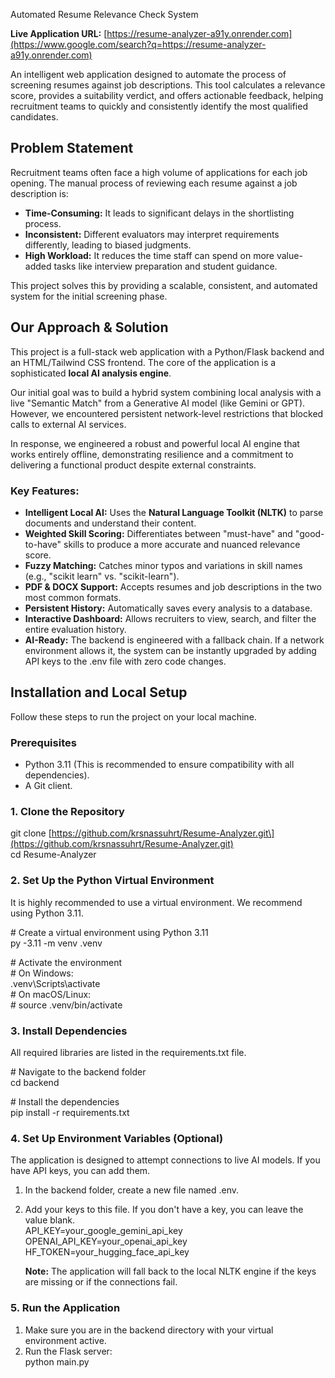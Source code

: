 Automated Resume Relevance Check System

**Live Application URL:** [https://resume-analyzer-a91y.onrender.com](https://www.google.com/search?q=https://resume-analyzer-a91y.onrender.com)

An intelligent web application designed to automate the process of screening resumes against job descriptions. This tool calculates a relevance score, provides a suitability verdict, and offers actionable feedback, helping recruitment teams to quickly and consistently identify the most qualified candidates.

## **Problem Statement**

Recruitment teams often face a high volume of applications for each job opening. The manual process of reviewing each resume against a job description is:

* **Time-Consuming:** It leads to significant delays in the shortlisting process.  
* **Inconsistent:** Different evaluators may interpret requirements differently, leading to biased judgments.  
* **High Workload:** It reduces the time staff can spend on more value-added tasks like interview preparation and student guidance.

This project solves this by providing a scalable, consistent, and automated system for the initial screening phase.

## **Our Approach & Solution**

This project is a full-stack web application with a Python/Flask backend and an HTML/Tailwind CSS frontend. The core of the application is a sophisticated **local AI analysis engine**.

Our initial goal was to build a hybrid system combining local analysis with a live "Semantic Match" from a Generative AI model (like Gemini or GPT). However, we encountered persistent network-level restrictions that blocked calls to external AI services.

In response, we engineered a robust and powerful local AI engine that works entirely offline, demonstrating resilience and a commitment to delivering a functional product despite external constraints.

### **Key Features:**

* **Intelligent Local AI:** Uses the **Natural Language Toolkit (NLTK)** to parse documents and understand their content.  
* **Weighted Skill Scoring:** Differentiates between "must-have" and "good-to-have" skills to produce a more accurate and nuanced relevance score.  
* **Fuzzy Matching:** Catches minor typos and variations in skill names (e.g., "scikit learn" vs. "scikit-learn").  
* **PDF & DOCX Support:** Accepts resumes and job descriptions in the two most common formats.  
* **Persistent History:** Automatically saves every analysis to a database.  
* **Interactive Dashboard:** Allows recruiters to view, search, and filter the entire evaluation history.  
* **AI-Ready:** The backend is engineered with a fallback chain. If a network environment allows it, the system can be instantly upgraded by adding API keys to the .env file with zero code changes.

## **Installation and Local Setup**

Follow these steps to run the project on your local machine.

### **Prerequisites**

* Python 3.11 (This is recommended to ensure compatibility with all dependencies).  
* A Git client.

### **1\. Clone the Repository**

git clone \[https://github.com/krsnassuhrt/Resume-Analyzer.git\](https://github.com/krsnassuhrt/Resume-Analyzer.git)  
cd Resume-Analyzer

### **2\. Set Up the Python Virtual Environment**

It is highly recommended to use a virtual environment. We recommend using Python 3.11.

\# Create a virtual environment using Python 3.11  
py \-3.11 \-m venv .venv

\# Activate the environment  
\# On Windows:  
.venv\\Scripts\\activate  
\# On macOS/Linux:  
\# source .venv/bin/activate

### **3\. Install Dependencies**

All required libraries are listed in the requirements.txt file.

\# Navigate to the backend folder  
cd backend

\# Install the dependencies  
pip install \-r requirements.txt

### **4\. Set Up Environment Variables (Optional)**

The application is designed to attempt connections to live AI models. If you have API keys, you can add them.

1. In the backend folder, create a new file named .env.  
2. Add your keys to this file. If you don't have a key, you can leave the value blank.  
   API\_KEY=your\_google\_gemini\_api\_key  
   OPENAI\_API\_KEY=your\_openai\_api\_key  
   HF\_TOKEN=your\_hugging\_face\_api\_key

   **Note:** The application will fall back to the local NLTK engine if the keys are missing or if the connections fail.

### **5\. Run the Application**

1. Make sure you are in the backend directory with your virtual environment active.  
2. Run the Flask server:  
   python main.py  
